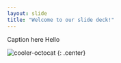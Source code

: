 ```yaml
---
layout: slide
title: "Welcome to our slide deck!"
---
```


Caption here Hello

![cooler-octocat](https://octodex.github.com/images/twenty-percent-cooler-octocat.png)
{: .center}
